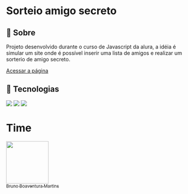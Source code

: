 <h1>Sorteio amigo secreto</h1>

<h2>🔖 Sobre</h2>
<p>Projeto desenvolvido durante o curso de Javascript da alura, a idéia é simular um site onde é possível inserir uma lista de amigos e realizar um sorterio de amigo secreto.</p>

[Acessar a página]( https://brunomartins.github.io/amigo-secreto/)

## 🚀 Tecnologias
<div>
  <img src="https://img.shields.io/badge/html5-%23E34F26.svg?style=for-the-badge&logo=html5&logoColor=white">
  <img src="http://img.shields.io/badge/css3-%231572B6.svg?style=for-the-badge&logo=css3&logoColor=white">
  <img src="https://img.shields.io/badge/javascript-%23323330.svg?style=for-the-badge&logo=javascript&logoColor=%23F7DF1E">
</div>

# Time
[<img loading="lazy" src="https://avatars.githubusercontent.com/u/152302844?v=4" width=115><br><sub>Bruno Boaventura Martins</sub>](https://github.com/BrunoMartins)

